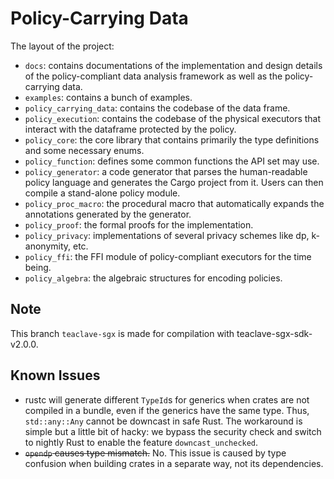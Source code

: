 # Policy-Carrying Data

The layout of the project:

* `docs`: contains documentations of the implementation and design details of the policy-compliant data analysis framework as well as the policy-carrying data.
* `examples`: contains a bunch of examples.
* `policy_carrying_data`: contains the codebase of the data frame.
* `policy_execution`: contains the codebase of the physical executors that interact with the dataframe protected by the policy.
* `policy_core`: the core library that contains primarily the type definitions and some necessary enums.
* `policy_function`: defines some common functions the API set may use.
* `policy_generator`: a code generator that parses the human-readable policy language and generates the Cargo project from it. Users can then compile a stand-alone policy module.
* `policy_proc_macro`: the procedural macro that automatically expands the annotations generated by the generator.
* `policy_proof`: the formal proofs for the implementation.
* `policy_privacy`: implementations of several privacy schemes like dp, k-anonymity, etc.
* `policy_ffi`: the FFI module of policy-compliant executors for the time being.
* `policy_algebra`: the algebraic structures for encoding policies.

## Note

This branch `teaclave-sgx` is made for compilation with teaclave-sgx-sdk-v2.0.0.

## Known Issues

* rustc will generate different `TypeId`s for generics when crates are not compiled in a bundle, even if the generics have the same type. Thus, `std::any::Any` cannot be downcast in safe Rust. The workaround is simple but a little bit of hacky: we bypass the security check and switch to nightly Rust to enable the feature `downcast_unchecked`.
* <s>`opendp` causes type mismatch.</s> No. This issue is caused by type confusion when building crates in a separate way, not its dependencies.

